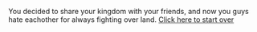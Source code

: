 You decided to share your kingdom with your friends, and now you guys hate eachother for always fighting over land. [Click here to start over](../README.md)
